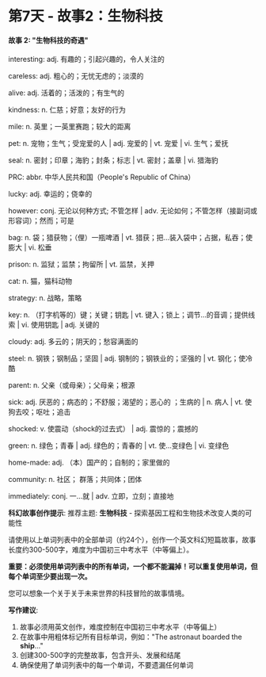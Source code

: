 # 第7天 - 故事2：生物科技

#### 故事 2: "生物科技的奇遇"

interesting: adj. 有趣的；引起兴趣的，令人关注的

careless: adj. 粗心的；无忧无虑的；淡漠的

alive: adj. 活着的；活泼的；有生气的

kindness: n. 仁慈；好意；友好的行为

mile: n. 英里；一英里赛跑；较大的距离

pet: n. 宠物；生气；受宠爱的人 | adj. 宠爱的 | vt. 宠爱 | vi. 生气；爱抚

seal: n. 密封；印章；海豹；封条；标志 | vt. 密封；盖章 | vi. 猎海豹

PRC: abbr. 中华人民共和国（People's Republic of China）

lucky: adj. 幸运的；侥幸的

however: conj. 无论以何种方式; 不管怎样 | adv. 无论如何；不管怎样（接副词或形容词）；然而；可是

bag: n. 袋；猎获物；（俚）一瓶啤酒 | vt. 猎获；把…装入袋中；占据，私吞；使膨大 | vi. 松垂

prison: n. 监狱；监禁；拘留所 | vt. 监禁，关押

cat: n. 猫，猫科动物

strategy: n. 战略，策略

key: n. （打字机等的）键；关键；钥匙 | vt. 键入；锁上；调节…的音调；提供线索 | vi. 使用钥匙 | adj. 关键的

cloudy: adj. 多云的；阴天的；愁容满面的

steel: n. 钢铁；钢制品；坚固 | adj. 钢制的；钢铁业的；坚强的 | vt. 钢化；使冷酷

parent: n. 父亲（或母亲）；父母亲；根源

sick: adj. 厌恶的；病态的；不舒服；渴望的；恶心的 ；生病的 | n. 病人 | vt. 使狗去咬；呕吐；追击

shocked: v. 使震动（shock的过去式） | adj. 震惊的；震撼的

green: n. 绿色；青春 | adj. 绿色的；青春的 | vt. 使…变绿色 | vi. 变绿色

home-made: adj. （本）国产的；自制的；家里做的

community: n. 社区； 群落；共同体；团体

immediately: conj. 一…就 | adv. 立即，立刻；直接地

**科幻故事创作提示**:
推荐主题: **生物科技** - 探索基因工程和生物技术改变人类的可能性

请使用以上单词列表中的全部单词（约24个），创作一个英文科幻短篇故事，故事长度约300-500字，难度为中国初三中考水平（中等偏上）。

**重要：必须使用单词列表中的所有单词，一个都不能漏掉！可以重复使用单词，但每个单词至少要出现一次。**

您可以想象一个关于关于未来世界的科技冒险的故事情境。

**写作建议**: 
1. 故事必须用英文创作，难度控制在中国初三中考水平（中等偏上）
2. 在故事中用粗体标记所有目标单词，例如："The astronaut boarded the **ship**..."
3. 创建300-500字的完整故事，包含开头、发展和结尾
4. 确保使用了单词列表中的每一个单词，不要遗漏任何单词
